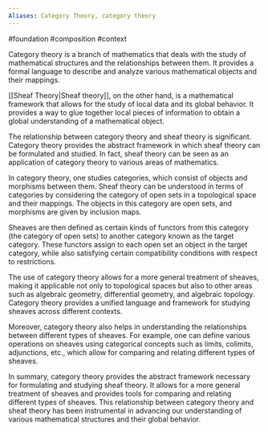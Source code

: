 ```yaml
---
Aliases: Category Theory, category theory
---
```

#foundation #composition  #context 

Category theory is a branch of mathematics that deals with the study of mathematical structures and the relationships between them. It provides a formal language to describe and analyze various mathematical objects and their mappings.

[[Sheaf Theory|Sheaf theory]], on the other hand, is a mathematical framework that allows for the study of local data and its global behavior. It provides a way to glue together local pieces of information to obtain a global understanding of a mathematical object.

The relationship between category theory and sheaf theory is significant. Category theory provides the abstract framework in which sheaf theory can be formulated and studied. In fact, sheaf theory can be seen as an application of category theory to various areas of mathematics.

In category theory, one studies categories, which consist of objects and morphisms between them. Sheaf theory can be understood in terms of categories by considering the category of open sets in a topological space and their mappings. The objects in this category are open sets, and morphisms are given by inclusion maps.

Sheaves are then defined as certain kinds of functors from this category (the category of open sets) to another category known as the target category. These functors assign to each open set an object in the target category, while also satisfying certain compatibility conditions with respect to restrictions.

The use of category theory allows for a more general treatment of sheaves, making it applicable not only to topological spaces but also to other areas such as algebraic geometry, differential geometry, and algebraic topology. Category theory provides a unified language and framework for studying sheaves across different contexts.

Moreover, category theory also helps in understanding the relationships between different types of sheaves. For example, one can define various operations on sheaves using categorical concepts such as limits, colimits, adjunctions, etc., which allow for comparing and relating different types of sheaves.

In summary, category theory provides the abstract framework necessary for formulating and studying sheaf theory. It allows for a more general treatment of sheaves and provides tools for comparing and relating different types of sheaves. This relationship between category theory and sheaf theory has been instrumental in advancing our understanding of various mathematical structures and their global behavior.